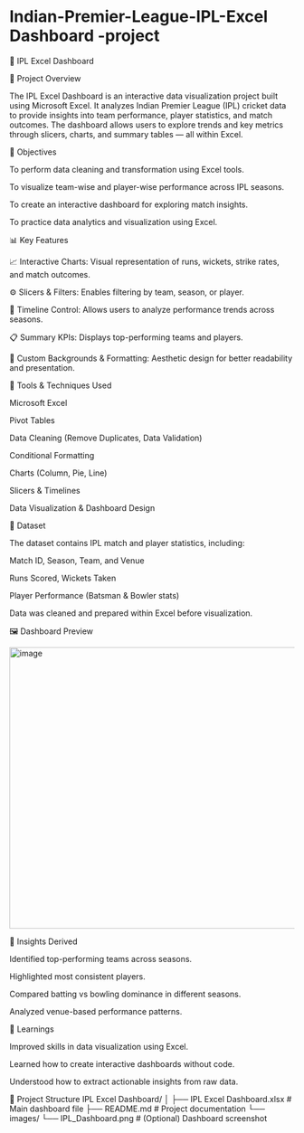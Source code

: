 # Indian-Premier-League-IPL-Excel Dashboard -project

🏏 IPL Excel Dashboard

📘 Project Overview

The IPL Excel Dashboard is an interactive data visualization project built using Microsoft Excel. It analyzes Indian Premier League (IPL) cricket data to provide insights into team performance, player statistics, and match outcomes. The dashboard allows users to explore trends and key metrics through slicers, charts, and summary tables — all within Excel.

🎯 Objectives

To perform data cleaning and transformation using Excel tools.

To visualize team-wise and player-wise performance across IPL seasons.

To create an interactive dashboard for exploring match insights.

To practice data analytics and visualization using Excel.

📊 Key Features

📈 Interactive Charts: Visual representation of runs, wickets, strike rates, and match outcomes.

⚙️ Slicers & Filters: Enables filtering by team, season, or player.

📅 Timeline Control: Allows users to analyze performance trends across seasons.

📋 Summary KPIs: Displays top-performing teams and players.

🎨 Custom Backgrounds & Formatting: Aesthetic design for better readability and presentation.

🧰 Tools & Techniques Used

Microsoft Excel

Pivot Tables

Data Cleaning (Remove Duplicates, Data Validation)

Conditional Formatting

Charts (Column, Pie, Line)

Slicers & Timelines

Data Visualization & Dashboard Design

🧩 Dataset

The dataset contains IPL match and player statistics, including:

Match ID, Season, Team, and Venue

Runs Scored, Wickets Taken

Player Performance (Batsman & Bowler stats)

Data was cleaned and prepared within Excel before visualization.

🖼️ Dashboard Preview

<img width="1318" height="498" alt="image" src="https://github.com/user-attachments/assets/ac38dae3-cc7f-411e-936d-072583254c1a" />

🚀 Insights Derived

Identified top-performing teams across seasons.

Highlighted most consistent players.

Compared batting vs bowling dominance in different seasons.

Analyzed venue-based performance patterns.

🧠 Learnings

Improved skills in data visualization using Excel.

Learned how to create interactive dashboards without code.

Understood how to extract actionable insights from raw data.

📂 Project Structure
IPL Excel Dashboard/
│
├── IPL Excel Dashboard.xlsx        # Main dashboard file
├── README.md                       # Project documentation
└── images/
    └── IPL_Dashboard.png           # (Optional) Dashboard screenshot

